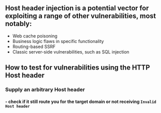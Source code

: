 



## Host header injection is a potential vector for exploiting a range of other vulnerabilities, most notably:
- Web cache poisoning
- Business logic flaws in specific functionality
- Routing-based SSRF
- Classic server-side vulnerabilities, such as SQL injection

## How to test for vulnerabilities using the HTTP Host header
### Supply an arbitrary Host header 
#### - check if it still route you for the target domain or not receiving `Invalid Host header`
